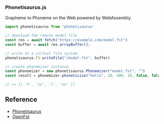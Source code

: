 ### Phonetisaurus.js

Grapheme to Phoneme on the Web powered by WebAssembly.

```js
import phonetisaurus from 'phonetisaurus'

// download the remote model file
const res = await fetch("https://example.com/model.fst")
const buffer = await res.arrayBuffer();

// write to a virtual file system
phonetisaurus.FS.writeFile("/model.fst", buffer)

// create phonemizer instance
const phonemizer = new phonetisaurus.Phonemizer("model.fst", "")
const result = phonemizer.phoneticize("hello", 10, 500, 10, false, false, 0.0)

// => [[ 'h', 'ɛɛ', 'l', 'oo' ]]
```


## Reference

- [Phonetisaurus](https://github.com/AdolfVonKleist/Phonetisaurus)
- [OpenFst](https://www.openfst.org/)